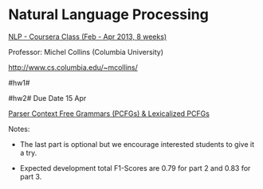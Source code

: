 Natural Language Processing
===========================

[NLP - Coursera Class (Feb - Apr 2013, 8 weeks)](https://class.coursera.org/nlangp-001/class/index)

Professor: Michel Collins (Columbia University)

http://www.cs.columbia.edu/~mcollins/

#hw1#

#hw2#
Due Date 15 Apr

[Parser Context Free Grammars (PCFGs) & Lexicalized PCFGs](https://class.coursera.org/nlangp-001/assignment/view?assignment_id=5)

Notes:

+ The last part is optional but we encourage interested students to give it a try.

+ Expected development total F1-Scores are 0.79 for part 2 and 0.83 for part 3.
